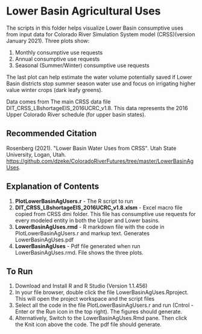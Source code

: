 # Lower Basin Agricultural Uses

The scripts in this folder helps visualize Lower Basin consumptive uses from input data for Colorado River Simulation System model (CRSS)(version January 2021). Three plots show:

 1. Monthly consumptive use requests
 2. Annual consumptive use requests
 3. Seasonal (Summer/Winter) consumptive use requests

The last plot can help estimate the water volume potentially saved if Lower Basin districts stop summer season water use and focus on irrigating higher value winter crops (dark leafy greens).

Data comes from The main CRSS data file DIT_CRSS_LBshortageEIS_2016UCRC_v1.8. This data represents the 2016 Upper Colorado River schedule (for upper basin states).

## Recommended Citation
Rosenberg (2021). "Lower Basin Water Uses from CRSS". Utah State University, Logan, Utah. https://github.com/dzeke/ColoradoRiverFutures/tree/master/LowerBasinAgUses.

## Explanation of Contents

1. **PlotLowerBasinAgUsers.r** - The R script to run
1. **DIT_CRSS_LBshortageEIS_2016UCRC_v1.8.xlsm** - Excel macro file copied from CRSS dmi folder. This file has consumptive use requests for every modeled entity in both the Upper and Lower basins.
1. **LowerBasinAgUses.rmd** - R markdown file with the code in PlotLowerBasinAgUsers.r and markup text. Generates LowerBasinAgUses.pdf
1. **LowerBasinAgUses** - Pdf file generated when run LowerBasinAgUses.rmd. File shows the three plots.

## To Run
1. Download and Install R and R Studio (Version 1.1.456)
1. In your file browser, double click the file LowerBasinAgUses.Rproject. This will open the project workspace and the script files
1. Select all the code in the file PlotLowerBasinAgUsers.r and run (Cntrol - Enter or the Run icon in the top right). The figures should generate.
1. Alternatively, Switch to the LowerBasinAgUses.Rmd pane. Then click the Knit icon above the code. The pdf file should generate.